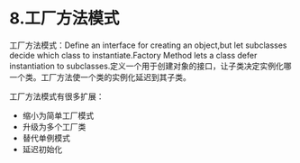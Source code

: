 # 8.工厂方法模式

工厂方法模式：Define an interface for creating an object,but let subclasses decide which class to instantiate.Factory Method lets a class defer instantiation to subclasses.定义一个用于创建对象的接口，让子类决定实例化哪一个类。工厂方法使一个类的实例化延迟到其子类。

工厂方法模式有很多扩展：

+ 缩小为简单工厂模式
+ 升级为多个工厂类
+ 替代单例模式
+ 延迟初始化


